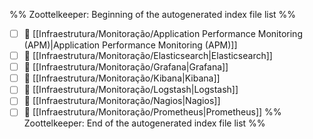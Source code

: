 %% Zoottelkeeper: Beginning of the autogenerated index file list  %%
- [ ] 📄 [[Infraestrutura/Monitoração/Application Performance Monitoring (APM)|Application Performance Monitoring (APM)]]
- [ ] 📄 [[Infraestrutura/Monitoração/Elasticsearch|Elasticsearch]]
- [ ] 📄 [[Infraestrutura/Monitoração/Grafana|Grafana]]
- [ ] 📄 [[Infraestrutura/Monitoração/Kibana|Kibana]]
- [ ] 📄 [[Infraestrutura/Monitoração/Logstash|Logstash]]
- [ ] 📄 [[Infraestrutura/Monitoração/Nagios|Nagios]]
- [ ] 📄 [[Infraestrutura/Monitoração/Prometheus|Prometheus]]
%% Zoottelkeeper: End of the autogenerated index file list  %%
